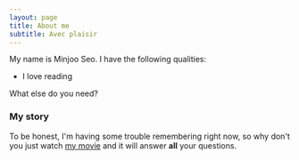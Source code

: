 ```yaml
---
layout: page
title: About me
subtitle: Avec plaisir 
---
```


My name is Minjoo Seo. I have the following qualities:

- I love reading

What else do you need?

### My story

To be honest, I'm having some trouble remembering right now, so why don't you just watch [my movie](https://en.wikipedia.org/wiki/The_Princess_Bride_%28film%29) and it will answer **all** your questions.
